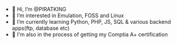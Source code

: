 - 👋 Hi, I’m @PIRATKING
- 👀 I’m interested in Emulation, FOSS and Linux
- 🌱 I’m currently learning Python, PHP, JS, SQL & various backend apps(ftp, database etc)
- 📜 I'm also in the process of getting my Comptia A+ certification

<!---
PIRATKING/PIRATKING is a ✨ special ✨ repository because its `README.md` (this file) appears on your GitHub profile.
You can click the Preview link to take a look at your changes.
--->
